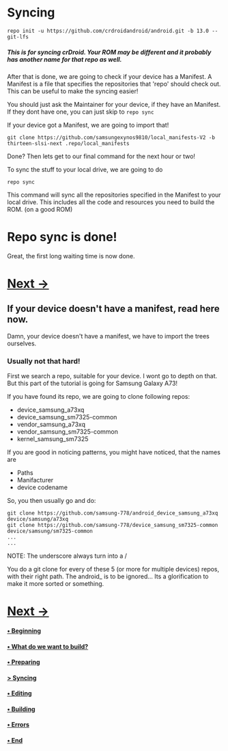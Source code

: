 # Syncing

````
repo init -u https://github.com/crdroidandroid/android.git -b 13.0 --git-lfs
````

##### This is for syncing crDroid. Your ROM may be different and it probably has another name for that repo as well.

After that is done, we are going to check if your device has a Manifest. A Manifest is a file that specifies the repositories that 'repo' should check out. This can be useful to make the syncing easier!

You should just ask the Maintainer for your device, if they have an Manifest. If they dont have one, you can just skip to ```repo sync```

If your device got a Manifest, we are going to import that!

````
git clone https://github.com/samsungexynos9810/local_manifests-V2 -b thirteen-slsi-next .repo/local_manifests
````

Done? Then lets get to our final command for the next hour or two!

To sync the stuff to your local drive, we are going to do 

````
repo sync
````
This command will sync all the repositories specified in the Manifest to your local drive. This includes all the code and resources you need to build the ROM. (on a good ROM)

# Repo sync is done!

Great, the first long waiting time is now done.

# [Next ->](https://github.com/JeyKul/AOSP-Building-Guide/blob/main/editing.md)

## If your device doesn't have a manifest, read here now.

Damn, your device doesn't have a manifest, we have to import the trees ourselves. 
### Usually not that hard!

First we search a repo, suitable for your device. I wont go to depth on that. But this part of the tutorial is going for Samsung Galaxy A73!

If you have found its repo, we are going to clone following repos: 

+ device_samsung_a73xq
+ device_samsung_sm7325-common
+ vendor_samsung_a73xq
+ vendor_samsung_sm7325-common
+ kernel_samsung_sm7325

If you are good in noticing patterns, you might have noticed, that the names are

+ Paths
+ Manifacturer
+ device codename



So, you then usually go and do:

````
git clone https://github.com/samsung-778/android_device_samsung_a73xq device/samsung/a73xq
git clone https://github.com/samsung-778/device_samsung_sm7325-common device/samsung/sm7325-common
...
...
````

NOTE: The underscore always turn into a /

You do a git clone for every of these 5 (or more for multiple devices) repos, with their right path. The android_ is to be ignored... Its a glorification to make it more sorted or something.

# [Next ->](https://github.com/JeyKul/AOSP-Building-Guide/blob/main/editing.md)

#### [• Beginning](https://github.com/JeyKul/AOSP-Building-Guide/blob/main/Readme.md)
#### [• What do we want to build?](https://github.com/JeyKul/AOSP-Building-Guide/blob/main/what.md)
#### [• Preparing](https://github.com/JeyKul/AOSP-Building-Guide/blob/main/preparing.md)
#### [> Syncing](https://github.com/JeyKul/AOSP-Building-Guide/blob/main/syncing.md)
#### [• Editing](https://github.com/JeyKul/AOSP-Building-Guide/blob/main/editing.md)
#### [• Building](https://github.com/JeyKul/AOSP-Building-Guide/blob/main/building.md)
#### [• Errors](https://github.com/JeyKul/AOSP-Building-Guide/blob/main/errors.md)
#### [• End](https://github.com/JeyKul/AOSP-Building-Guide/blob/main/end.md)